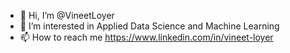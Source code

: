 - 👋 Hi, I’m @VineetLoyer
- 👀 I’m interested in Applied Data Science and Machine Learning
- 📫 How to reach me https://www.linkedin.com/in/vineet-loyer

<!---
VineetLoyer/VineetLoyer is a ✨ special ✨ repository because its `README.md` (this file) appears on your GitHub profile.
You can click the Preview link to take a look at your changes.
--->
